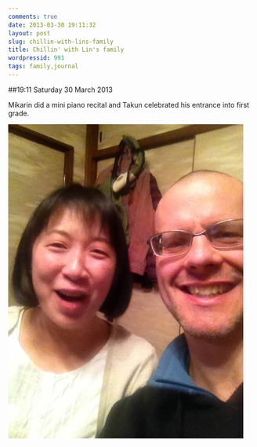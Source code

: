 ```yaml
---
comments: true
date: 2013-03-30 19:11:32
layout: post
slug: chillin-with-lins-family
title: Chillin' with Lin's family
wordpressid: 991
tags: family,journal
---
```


##19:11 Saturday 30 March 2013

Mikarin did a mini piano recital and Takun celebrated his entrance into first grade.  
  
[![20130330-191509.jpg](/images/2013/03/20130330-191509.jpg)](/images/2013/03/20130330-191509.jpg)
